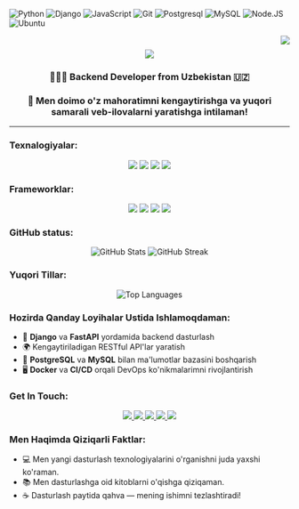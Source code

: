 ![Python](https://img.shields.io/badge/python-3776AB?style=for-the-badge&logo=python&logoColor=ffffff)
![Django](https://img.shields.io/badge/django-339933?style=for-the-badge&logo=django&logoColor=ffffff)
![JavaScript](https://img.shields.io/badge/javascript-F7DF1E?style=for-the-badge&logo=javascript&logoColor=000000)
![Git](https://img.shields.io/badge/git-F05032?style=for-the-badge&logo=git&logoColor=ffffff)
![Postgresql](https://img.shields.io/badge/Postgresql-00599C?style=for-the-badge&logo=postgresql&logoColor=ffffff)
![MySQL](https://img.shields.io/badge/mysql-030303?style=for-the-badge&logo=mysql&logoColor=ffffff)
![Node.JS](https://img.shields.io/badge/node.js-339933?style=for-the-badge&logo=node.js&logoColor=ffffff)
![Ubuntu](https://img.shields.io/badge/ubuntu-E95420?style=for-the-badge&logo=ubuntu&logoColor=ffffff)

<img align="right" src="https://visitor-badge.laobi.icu/badge?page_id=salesp07.salesp07" />

<h1 align="center">
    <img src="https://readme-typing-svg.herokuapp.com/?font=Righteous&size=35&center=true&vCenter=true&width=500&height=70&duration=4000&lines=Salom+Hammaga!+👋;+Men+Azamov+Husanjon!;" />
</h1>
<h3 align="center">👨🏻‍💻 Backend Developer from Uzbekistan 🇺🇿</h3>
<h3 align="center">🔭 Men doimo o'z mahoratimni kengaytirishga va yuqori samarali veb-ilovalarni yaratishga intilaman!</h3>

<hr>

### Texnalogiyalar:
<p align="center">
    <img src="https://img.shields.io/badge/python-3776AB?style=for-the-badge&logo=python&logoColor=ffffff" />
    <img src="https://img.shields.io/badge/django-339933?style=for-the-badge&logo=django&logoColor=ffffff" />
    <img src="https://img.shields.io/badge/javascript-F7DF1E?style=for-the-badge&logo=javascript&logoColor=000000" />
    <img src="https://img.shields.io/badge/node.js-339933?style=for-the-badge&logo=node.js&logoColor=ffffff" />
</p>

### Frameworklar:
<p align="center">
    <img src="https://img.shields.io/badge/git-F05032?style=for-the-badge&logo=git&logoColor=ffffff" />
    <img src="https://img.shields.io/badge/postgresql-00599C?style=for-the-badge&logo=postgresql&logoColor=ffffff" />
    <img src="https://img.shields.io/badge/mysql-030303?style=for-the-badge&logo=mysql&logoColor=ffffff" />
    <img src="https://img.shields.io/badge/ubuntu-E95420?style=for-the-badge&logo=ubuntu&logoColor=ffffff" />
</p>

### GitHub status:
<div align="center">
    <img src="https://github-readme-stats.vercel.app/api?username=Husanjonazamov&show_icons=true&theme=radical" alt="GitHub Stats" />
    <img src="https://github-readme-streak-stats.herokuapp.com/?user=Husanjonazamov&theme=radical" alt="GitHub Streak" />
</div>

### Yuqori Tillar:
<div align="center">
    <img src="https://github-readme-stats.vercel.app/api/top-langs/?username=Husanjonazamov&layout=compact&theme=radical" alt="Top Languages" />
</div>

### Hozirda Qanday Loyihalar Ustida Ishlamoqdaman:
- 🌟 **Django** va **FastAPI** yordamida backend dasturlash
- 🌍 Kengaytiriladigan RESTful API'lar yaratish
- 💾 **PostgreSQL** va **MySQL** bilan ma'lumotlar bazasini boshqarish
- 🖥️ **Docker** va **CI/CD** orqali DevOps ko'nikmalarimni rivojlantirish


### Get In Touch:
<p align="center">
    <!-- Telegram -->
    <a href="https://t.me/Husanboy_Azamov" target="_blank">
        <img src="https://img.shields.io/badge/Telegram-2CA5E0?style=for-the-badge&logo=telegram&logoColor=white" />
    </a>
    <!-- Instagram -->
    <a href="https://www.instagram.com/__husanjon" target="_blank">
        <img src="https://img.shields.io/badge/Instagram-E4405F?style=for-the-badge&logo=instagram&logoColor=white" />
    </a>
    <!-- Email -->
    <a href="mailto:azamovhusanboy08@gmail.com" target="_blank">
        <img src="https://img.shields.io/badge/Email-D14836?style=for-the-badge&logo=gmail&logoColor=white" />
    </a>
    <!-- LinkedIn -->
    <a href="https://www.linkedin.com/in/yourprofile" target="_blank">
        <img src="https://img.shields.io/badge/LinkedIn-0077B5?style=for-the-badge&logo=linkedin&logoColor=white" />
    </a>
    <!-- Portfolio -->
    <a href="https://azamovdev-uz.vercel.app/" target="_blank">
        <img src="https://img.shields.io/badge/Portfolio-000000?style=for-the-badge&logo=About.me&logoColor=white" />
    </a>
</p>

### Men Haqimda Qiziqarli Faktlar:
- 💻 Men yangi dasturlash texnologiyalarini o'rganishni juda yaxshi ko'raman.
- 📚 Men dasturlashga oid kitoblarni o'qishga qiziqaman.
- ☕ Dasturlash paytida qahva — mening ishimni tezlashtiradi!
